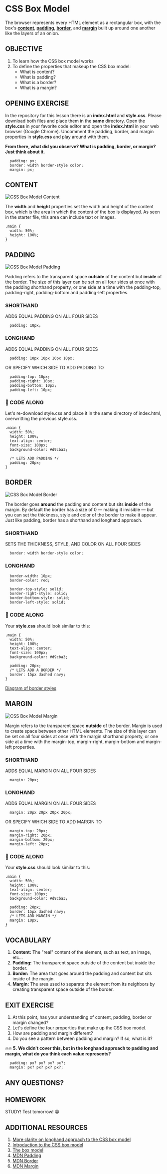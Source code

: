 # CSS Box Model

The browser represents every HTML element as a rectangular box, with the box's [**content**](https://github.com/GainorB/css-box-model#content), [**padding**](https://github.com/GainorB/css-box-model#padding), [**border**](https://github.com/GainorB/css-box-model#border), and [**margin**](https://github.com/GainorB/css-box-model#margin) built up around one another like the layers of an onion.

## OBJECTIVE

1. To learn how the CSS box model works
2. To define the properties that makeup the CSS box model:
    * What is content?
    * What is padding?
    * What is a border?
    * What is a margin?

## OPENING EXERCISE

In the repository for this lesson there is an **index.html** and **style.css**. Please download both files and place them in the **same** directory. Open the **style.css** in your favorite code editor and open the **index.html** in your web browser (Google Chrome). Uncomment the padding, border, and margin properties in **style.css** and play around with them.

**From there, what did you observe? What is padding, border, or margin? Just think about it.**

```
  padding: px;
  border: width border-style color;
  margin: px;
```

## CONTENT
![CSS Box Model Content](./readme-assets/box-model1.gif)

The **width** and **height** properties set the width and height of the content box, which is the area in which the content of the box is displayed. As seen in the starter file, this area can include text or images.

```
.main {
  width: 50%;
  height: 100%;
}
```

## PADDING
![CSS Box Model Padding](./readme-assets/css-padding.gif)

Padding refers to the transparent space **outside** of the content but **inside** of the border. The size of this layer can be set on all four sides at once with the padding shorthand property, or one side at a time with the padding-top, padding-right, padding-bottom and padding-left properties.

### SHORTHAND

ADDS EQUAL PADDING ON ALL FOUR SIDES
```
  padding: 10px;
```

### LONGHAND

ADDS EQUAL PADDING ON ALL FOUR SIDES
```
  padding: 10px 10px 10px 10px;
```

OR SPECIFY WHICH SIDE TO ADD PADDING TO

```
  padding-top: 10px;
  padding-right: 10px;
  padding-bottom: 10px;
  padding-left: 10px;
```

### 🚨 CODE ALONG

Let's re-download style.css and place it in the same directory of index.html, overwritting the previous style.css.
```
.main {
  width: 50%;
  height: 100%;
  text-align: center;
  font-size: 100px;
  background-color: #d9cba3;

  /* LETS ADD PADDING */
  padding: 20px;
}
```


## BORDER
![CSS Box Model Border](./readme-assets/css-border.gif)

The border goes **around** the padding and content but sits **inside** of the margin. By default the border has a size of 0 — making it invisible — but you can set the thickness, style and color of the border to make it appear. Just like padding, border has a shorthand and longhand approach.

### SHORTHAND

SETS THE THICKNESS, STYLE, AND COLOR ON ALL FOUR SIDES
```
  border: width border-style color;
```

### LONGHAND

```
  border-width: 10px;
  border-color: red;

  border-top-style: solid;
  border-right-style: solid;
  border-bottom-style: solid;
  border-left-style: solid;
```

### 🚨 CODE ALONG

Your **style.css** should look similar to this:
```
.main {
  width: 50%;
  height: 100%;
  text-align: center;
  font-size: 100px;
  background-color: #d9cba3;

  padding: 20px;
  /* LETS ADD A BORDER */
  border: 15px dashed navy;
}
```

[Diagram of border styles](https://github.com/GainorB/css-box-model/blob/master/extras.md#this-diagram-shows-you-the-available-border-styles)

## MARGIN
![CSS Box Model Margin](./readme-assets/css-margin.gif)

Margin refers to the transparent space **outside** of the border. Margin is used to create space between other HTML elements. The size of this layer can be set on all four sides at once with the margin shorthand property, or one side at a time with the margin-top, margin-right, margin-bottom and margin-left properties.

### SHORTHAND

ADDS EQUAL MARGIN ON ALL FOUR SIDES
```
  margin: 20px;
```

### LONGHAND

ADDS EQUAL MARGIN ON ALL FOUR SIDES
```
  margin: 20px 20px 20px 20px;
```

OR SPECIFY WHICH SIDE TO ADD MARGIN TO

```
  margin-top: 20px;
  margin-right: 20px;
  margin-bottom: 20px;
  margin-left: 20px;
```

### 🚨 CODE ALONG

Your **style.css** should look similar to this:
```
.main {
  width: 50%;
  height: 100%;
  text-align: center;
  font-size: 100px;
  background-color: #d9cba3;

  padding: 20px;
  border: 15px dashed navy;
  /* LETS ADD MARGIN */
  margin: 10px;
}
```

## VOCABULARY
1. **Content:** The "real" content of the element, such as text, an image, etc...
2. **Padding:** The transparent space outside of the content but inside the border.
3. **Border:** The area that goes around the padding and content but sits inside of the margin.
4. **Margin:** The area used to separate the element from its neighbors by creating transparent space outside of the border.

## EXIT EXERCISE

1. At this point, has your understanding of content, padding, border or margin changed?
2. Let's define the four properties that make up the CSS box model.
3. How are padding and margin different?
4. Do you see a pattern between padding and margin? If so, what is it?

🔥🔥 **5.** **We didn't cover this, but in the longhand approach to padding and margin, what do you think each value represents?**

```
  padding: px? px? px? px?;
  margin: px? px? px? px?;
``` 

## ANY QUESTIONS?

## HOMEWORK

STUDY! Test tomorrow! 😁

## ADDITIONAL RESOURCES
1. [More clarity on longhand approach to the CSS box model](https://github.com/GainorB/css-box-model/blob/master/extras.md#this-diagram-provides-more-clarity-on-the-longhand-approach-to-the-css-box-model)
2. [Introduction to the CSS box model](https://developer.mozilla.org/en-US/docs/Web/CSS/CSS_Box_Model/Introduction_to_the_CSS_box_model)
3. [The box model](https://developer.mozilla.org/en-US/docs/Learn/CSS/Introduction_to_CSS/Box_model)
4. [MDN Padding](https://developer.mozilla.org/en-US/docs/Web/CSS/padding)
5. [MDN Border](https://developer.mozilla.org/en-US/docs/Web/CSS/border)
6. [MDN Margin](https://developer.mozilla.org/en-US/docs/Web/CSS/margin)